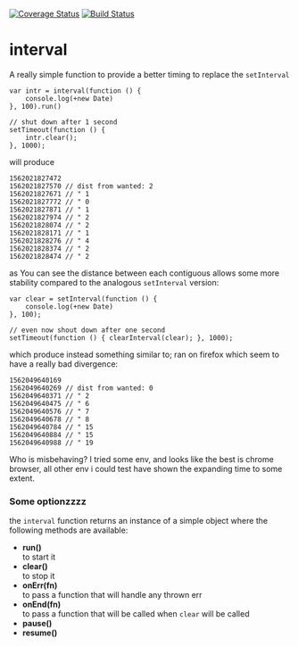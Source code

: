 [![Coverage Status](https://coveralls.io/repos/github/fedeghe/interval/badge.svg?branch=master)](https://coveralls.io/github/fedeghe/interval?branch=master)
[![Build Status](https://travis-ci.org/fedeghe/interval.svg?branch=master)](https://travis-ci.org/fedeghe/interval)
# interval

A really simple function to provide a better timing to replace the `setInterval`

```
var intr = interval(function () {
    console.log(+new Date)
}, 100).run()

// shut down after 1 second
setTimeout(function () {
    intr.clear();
}, 1000);
```

will produce

```
1562021827472
1562021827570 // dist from wanted: 2
1562021827671 // " 1
1562021827772 // " 0
1562021827871 // " 1 
1562021827974 // " 2
1562021828074 // " 2
1562021828171 // " 1
1562021828276 // " 4
1562021828374 // " 2
1562021828474 // " 2
```
as You can see the distance between each contiguous allows some more stability compared to the analogous `setInterval` version:

```
var clear = setInterval(function () {
    console.log(+new Date)
}, 100);

// even now shout down after one second
setTimeout(function () { clearInterval(clear); }, 1000);
```
which produce instead something similar to; ran on firefox which seem to have a really bad divergence:
```
1562049640169
1562049640269 // dist from wanted: 0
1562049640371 // " 2
1562049640475 // " 6
1562049640576 // " 7
1562049640678 // " 8
1562049640784 // " 15
1562049640884 // " 15
1562049640988 // " 19
```
Who is misbehaving?
I tried some env, and looks like the best is chrome browser, all other env i could test have shown the expanding time to some extent.

### Some optionzzzz
the `interval` function returns an instance of a simple object where the following methods are available:
- **run()**  
    to start it
- **clear()**  
    to stop it
- **onErr(fn)**  
    to pass a function that will handle any thrown err
- **onEnd(fn)**  
    to pass a function that will be called when `clear` will be called  
- **pause()**
- **resume()**


